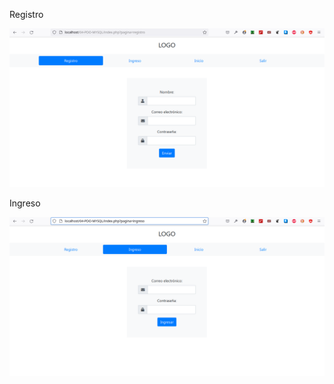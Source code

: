 Registro

![Login](https://github.com/ferc33/Login/blob/main/galeria/registro.png)


Ingreso 

![Ingreso](https://github.com/ferc33/Login/blob/main/galeria/Ingreso.png)


